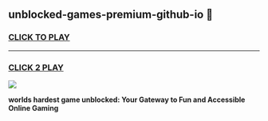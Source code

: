 
## unblocked-games-premium-github-io 👋
<h3>
<a href="https://premium.freeplayer.one?title=unblocked-games-premium-github-io&ref=14F">CLICK TO PLAY</a></h3>
<hr>

<h3>
<a href="https://premium.freeplayer.one?title=unblocked-games-premium-github-io&ref=14F">CLICK 2 PLAY</a>
  
</h3>

<a href="https://premium.freeplayer.one?title=unblocked-games-premium-github-io&ref=12F/"><img src="https://clearcache.store/games.png"></a>


**worlds hardest game unblocked: Your Gateway to Fun and Accessible Online Gaming**
